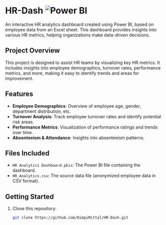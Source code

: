 # HR-Dash              ![Power BI](https://img.shields.io/badge/Powered%20By-Power%20BI-yellow?logo=power-bi&style=flat)


An interactive HR analytics dashboard created using Power BI, based on employee data from an Excel sheet. This dashboard provides insights into various HR metrics, helping organizations make data-driven decisions.

## Project Overview

This project is designed to assist HR teams by visualizing key HR metrics. It includes insights into employee demographics, turnover rates, performance metrics, and more, making it easy to identify trends and areas for improvement.

## Features

- **Employee Demographics**: Overview of employee age, gender, department distribution, etc.
- **Turnover Analysis**: Track employee turnover rates and identify potential risk areas.
- **Performance Metrics**: Visualization of performance ratings and trends over time.
- **Absenteeism & Attendance**: Insights into absenteeism patterns.

## Files Included

- `HR Analytics Dashboard.pbix`: The Power BI file containing the dashboard.
- `HR_Analytics.csv`: The source data file (anonymized employee data in CSV format).
  
## Getting Started

1. Clone this repository:
   ```bash
   git clone https://github.com/DimpiMittal/HR-Dash.git
